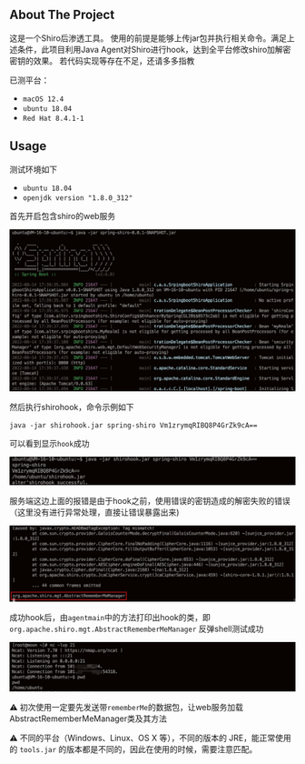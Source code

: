 ## About The Project

这是一个Shiro后渗透工具。
使用的前提是能够上传jar包并执行相关命令。满足上述条件，此项目利用Java Agent对Shiro进行hook，达到全平台修改shiro加解密密钥的效果。
若代码实现等存在不足，还请多多指教

已测平台：
* `macOS 12.4`
* `ubuntu 18.04`
* `Red Hat 8.4.1-1`

## Usage
测试环境如下
* `ubuntu 18.04`
* `openjdk version "1.8.0_312"`

首先开启包含shiro的web服务

![1](images/1.png)

然后执行shirohook，命令示例如下

```
java -jar shirohook.jar spring-shiro Vm1zrymqRIBQ8P4GrZk9cA==
```
可以看到显示`hook`成功

![2](images/2.png)

服务端这边上面的报错是由于hook之前，使用错误的密钥造成的解密失败的错误（这里没有进行异常处理，直接让错误暴露出来)

![3](images/3.png)

成功hook后，由`agentmain`中的方法打印出hook的类，即`org.apache.shiro.mgt.AbstractRememberMeManager`
反弹shell测试成功

![4](images/4.png)



:warning: 初次使用一定要先发送带`rememberMe`的数据包，让web服务加载AbstractRememberMeManager类及其方法

:warning: 不同的平台（Windows、Linux、OS X 等），不同的版本的 JRE，能正常使用的 `tools.jar` 的版本都是不同的，因此在使用的时候，需要注意匹配。
